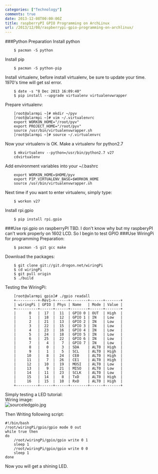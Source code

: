 ```yaml
---
categories: ["Technology"]
comments: true
date: 2013-12-08T00:00:00Z
title: raspberryPI GPIO Programming on ArchLinux
url: /2013/12/08/raspberrypi-gpio-programming-on-archlinux/
---
```


###Python Preparation
Install python

```
	$ pacman -S python

```
Install pip

```
	$ pacman -S python-pip

```
Install virtualenv, before install virtualenv, be sure to update your time. 1970's time will get ssl error. 

```
	$ date -s "8 Dec 2013 16:09:40"
	$ pip install --upgrade virtualenv virtualenvwrapper

```
Prepare virtualenv:

```
	[root@alarmpi ~]# mkdir ~/pyv
	[root@alarmpi ~]# vim ~/.virtualenvrc
	export WORKON_HOME="/root/pyv"
	export PROJECT_HOME="/root/pyv"
	source /usr/bin/virtualenvwrapper.sh 
	[root@alarmpi ~]# source ~/.virtualenvrc

```
Now your virtualenv is OK. Make a virtualenv for python2.7

```
	$ mkvirtualenv --python=/usr/bin/python2.7 v27
	cdvirtualenv

```
Add environment variables into your ~/.bashrc

```
	export WORKON_HOME=$HOME/pyv
	export PIP_VIRTUALENV_BASE=$WORKON_HOME
	source /usr/bin/virtualenvwrapper.sh

```
Next time if you want to enter virtualenv, simply type: 

```
	$ workon v27

```
Install rpi.gpio

```
	$ pip install rpi.gpio

```
###Use rpi.gpio on raspberryPI
TBD. I don't know why but my raspberyPI can't work properly on 1602 LCD. So I begin to test GPIO
###Use WiringPi for programming
Preparation:

```
	$ pacman -S git gcc make

```
Download the packages:

```
	$ git clone git://git.drogon.net/wiringPi
	$ cd wiringPi
	$ git pull origin
	$ ./build

```
Testing the WiringPi:

```
	[root@alarmpi gpio]# ./gpio readall
	+----------+-Rev1-+------+--------+------+-------+
	| wiringPi | GPIO | Phys | Name   | Mode | Value |
	+----------+------+------+--------+------+-------+
	|      0   |  17  |  11  | GPIO 0 | OUT  | High  |
	|      1   |  18  |  12  | GPIO 1 | IN   | Low   |
	|      2   |  21  |  13  | GPIO 2 | IN   | Low   |
	|      3   |  22  |  15  | GPIO 3 | IN   | Low   |
	|      4   |  23  |  16  | GPIO 4 | IN   | Low   |
	|      5   |  24  |  18  | GPIO 5 | IN   | Low   |
	|      6   |  25  |  22  | GPIO 6 | IN   | Low   |
	|      7   |   4  |   7  | GPIO 7 | IN   | Low   |
	|      8   |   0  |   3  | SDA    | ALT0 | High  |
	|      9   |   1  |   5  | SCL    | ALT0 | High  |
	|     10   |   8  |  24  | CE0    | ALT0 | High  |
	|     11   |   7  |  26  | CE1    | ALT0 | High  |
	|     12   |  10  |  19  | MOSI   | ALT0 | Low   |
	|     13   |   9  |  21  | MISO   | ALT0 | Low   |
	|     14   |  11  |  23  | SCLK   | ALT0 | Low   |
	|     15   |  14  |   8  | TxD    | ALT0 | High  |
	|     16   |  15  |  10  | RxD    | ALT0 | High  |
	+----------+------+------+--------+------+-------+

```
Simply testing a LED tutorial:    
Wiring image:    
![sourceledgpio.jpg](/images/ledgpio.jpg)

Then Writing following script:

```
#!/bin/bash
/root/wiringPi/gpio/gpio mode 0 out
while true then
do
	/root/wiringPi/gpio/gpio write 0 1
	sleep 1
	/root/wiringPi/gpio/gpio write 0 0
	sleep 1
done

```
Now you will get a shining LED. 

